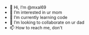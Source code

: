 - 👋 Hi, I’m @mxal69
- 👀 I’m interested in ur mom
- 🌱 I’m currently learning code
- 💞️ I’m looking to collaborate on ur dad
- 📫 How to reach me, don't

<!---
mxal69/mxal69 is a ✨ special ✨ repository because its `README.md` (this file) appears on your GitHub profile.
You can click the Preview link to take a look at your changes.
--->
